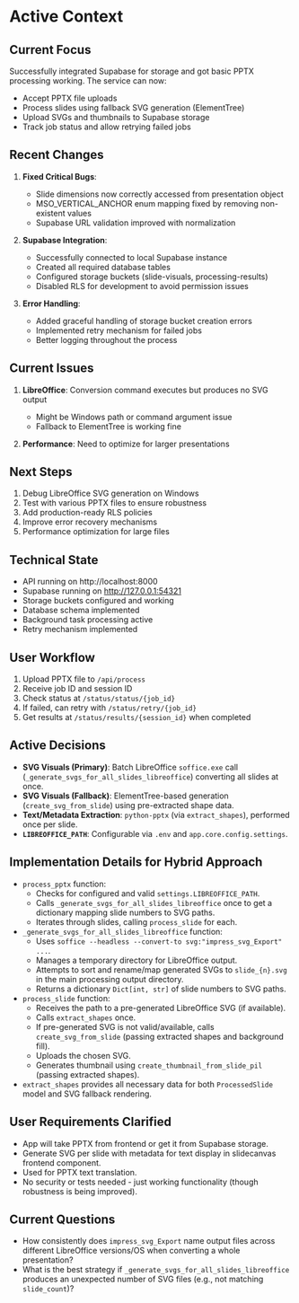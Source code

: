 # Active Context

## Current Focus
Successfully integrated Supabase for storage and got basic PPTX processing working. The service can now:
- Accept PPTX file uploads
- Process slides using fallback SVG generation (ElementTree)
- Upload SVGs and thumbnails to Supabase storage
- Track job status and allow retrying failed jobs

## Recent Changes
1. **Fixed Critical Bugs**:
   - Slide dimensions now correctly accessed from presentation object
   - MSO_VERTICAL_ANCHOR enum mapping fixed by removing non-existent values
   - Supabase URL validation improved with normalization

2. **Supabase Integration**:
   - Successfully connected to local Supabase instance
   - Created all required database tables
   - Configured storage buckets (slide-visuals, processing-results)
   - Disabled RLS for development to avoid permission issues

3. **Error Handling**:
   - Added graceful handling of storage bucket creation errors
   - Implemented retry mechanism for failed jobs
   - Better logging throughout the process

## Current Issues
1. **LibreOffice**: Conversion command executes but produces no SVG output
   - Might be Windows path or command argument issue
   - Fallback to ElementTree is working fine

2. **Performance**: Need to optimize for larger presentations

## Next Steps
1. Debug LibreOffice SVG generation on Windows
2. Test with various PPTX files to ensure robustness
3. Add production-ready RLS policies
4. Improve error recovery mechanisms
5. Performance optimization for large files

## Technical State
- API running on http://localhost:8000
- Supabase running on http://127.0.0.1:54321
- Storage buckets configured and working
- Database schema implemented
- Background task processing active
- Retry mechanism implemented

## User Workflow
1. Upload PPTX file to `/api/process`
2. Receive job ID and session ID
3. Check status at `/status/status/{job_id}`
4. If failed, can retry with `/status/retry/{job_id}`
5. Get results at `/status/results/{session_id}` when completed

## Active Decisions
- **SVG Visuals (Primary)**: Batch LibreOffice `soffice.exe` call (`_generate_svgs_for_all_slides_libreoffice`) converting all slides at once.
- **SVG Visuals (Fallback)**: ElementTree-based generation (`create_svg_from_slide`) using pre-extracted shape data.
- **Text/Metadata Extraction**: `python-pptx` (via `extract_shapes`), performed once per slide.
- **`LIBREOFFICE_PATH`**: Configurable via `.env` and `app.core.config.settings`.

## Implementation Details for Hybrid Approach
- `process_pptx` function:
    - Checks for configured and valid `settings.LIBREOFFICE_PATH`.
    - Calls `_generate_svgs_for_all_slides_libreoffice` once to get a dictionary mapping slide numbers to SVG paths.
    - Iterates through slides, calling `process_slide` for each.
- `_generate_svgs_for_all_slides_libreoffice` function:
    - Uses `soffice --headless --convert-to svg:"impress_svg_Export" ...`.
    - Manages a temporary directory for LibreOffice output.
    - Attempts to sort and rename/map generated SVGs to `slide_{n}.svg` in the main processing output directory.
    - Returns a dictionary `Dict[int, str]` of slide numbers to SVG paths.
- `process_slide` function:
    - Receives the path to a pre-generated LibreOffice SVG (if available).
    - Calls `extract_shapes` once.
    - If pre-generated SVG is not valid/available, calls `create_svg_from_slide` (passing extracted shapes and background fill).
    - Uploads the chosen SVG.
    - Generates thumbnail using `create_thumbnail_from_slide_pil` (passing extracted shapes).
- `extract_shapes` provides all necessary data for both `ProcessedSlide` model and SVG fallback rendering.

## User Requirements Clarified
- App will take PPTX from frontend or get it from Supabase storage.
- Generate SVG per slide with metadata for text display in slidecanvas frontend component.
- Used for PPTX text translation.
- No security or tests needed - just working functionality (though robustness is being improved).

## Current Questions
- How consistently does `impress_svg_Export` name output files across different LibreOffice versions/OS when converting a whole presentation?
- What is the best strategy if `_generate_svgs_for_all_slides_libreoffice` produces an unexpected number of SVG files (e.g., not matching `slide_count`)? 